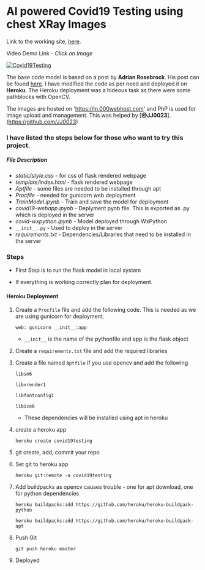 # AI powered Covid19 Testing using chest XRay Images

Link to the working site, [here](https://covid19testing.herokuapp.com/).

Video Demo Link - *Click on Image*

[![Covid19Testing](http://img.youtube.com/vi/wiv9H9c-lOk/0.jpg)](http://www.youtube.com/watch?v=wiv9H9c-lOk "Covid19Testing")

The base code model is based on a post by **Adrian Rosebrock**. His post can be found [here](https://www.pyimagesearch.com/2020/03/16/detecting-covid-19-in-x-ray-images-with-keras-tensorflow-and-deep-learning/). I have modified the code as per need and deployed it on **Heroku**. The Heroku deployment was a hideous task as there were some pathblocks with OpenCV.

The images are hosted on 'https://in.000webhost.com' and PhP is used for image upload and management. This was helped by [**@JJ0023**].(https://github.com/JJ0023)

### I have listed the steps below for those who want to try this project.

##### File Description
- _static/style.css_ - for css of flask rendered webpage
- _template/index.html_ - flask rendered webpage
- _Aptfile_ - some files are needed to be installed through apt
- _Procfile_ - needed for gunicorn web deployment
- _TrainModel.ipynb_ - Train and save the model for deployment
- _covid19-webapp.ipynb_ - Deplyment pynb file. This is exported as .py which is deployed in the server
- _covid-wxpython.ipynb_ - Model deployed through WxPython
- `__init__.py` - Used to deploy in the server
- _requirements.txt_ - Dependencies/Libraries that need to be installed in the server

### Steps

- First Step is to run the flask model in local system

- If everything is working correctly plan for deployment.

#### Heroku Deployment

1. Create a `Procfile` file and add the following code. This is needed as we are using gunicorn for deployment.

	`web: gunicorn __init__:app`
	
	- `__init__` is the name of the pythonfile and app is the flask object
	
2. Create a `requirements.txt` file and add the required libraries
3. Create a file named `Aptfile` if you use opencv and add the following

	`libsm6`
	
	`libxrender1`
	
	`libfontconfig1`
	
	`libice6`

	- These dependencies will be installed using apt in heroku
	
4. create a heroku app

	`heroku create covid19testing`
	
5. git create, add, commit your repo

6. Set git to heroku app

	`heroku git:remote -a covid19testing`

7. Add buildpacks as opencv causes trouble - one for apt download, one for python dependencies

	`heroku buildpacks:add https://github.com/heroku/heroku-buildpack-python`
	
	`heroku buildpacks:add https://github.com/heroku/heroku-buildpack-apt`

8. Push Git 

	`git push heroku master`

9. Deployed
